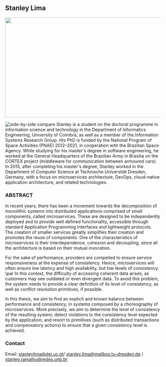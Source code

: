 ## Stanley Lima

<img src= "https://user-images.githubusercontent.com/7977251/36741402-edf0f832-1bdc-11e8-896f-7cbf0f10d3f9.gif" width="900" height="322">

![side-by-side compare](https://user-images.githubusercontent.com/7977251/36740518-8d86035e-1bda-11e8-928f-29fff1f8f9b8.png) Stanley is a student on the doctoral programme in information science and technology in the Department of Informatics Engineering, University of Coimbra, as well as a member of the Information Systems Research Group. His PhD is funded by the National Program of Space Activities (PNAE) 2012–2021, in cooperation with the Brazilian Space Agency. While studying for his master's degree in software engineering, he worked at the General Headquarters of the Brazilian Army in Brasilia on the CORTEX project (middleware for communication between armoured cars). In 2015, after completing his master's degree, Stanley worked in the Department of Computer Science at Technische Universität Dresden, Germany, with a focus on microservices architecture, DevOps, cloud-native application architecture, and related technologies.

### ABSTRACT
In recent years, there has been a movement towards the decomposition of monolithic systems into distributed applications comprised of small components, called microservices. These are designed to be independently deployed and to provide well defined functionality, accessible through standard Application Programming Interfaces and lightweight protocols. The creation of smaller services greatly simplifies their creation and promotes the reuse of components. One of the characteristics of microservices is their interdependence, cohesion and decoupling, since all the architecture is based on their mutual invocation. 
  
For the sake of performance, providers are compelled to ensure service responsiveness at the expense of consistency. Hence, microservices will often ensure low latency and high availability, but low levels of consistency. 
	\par In this context, the difficulty of accessing coherent data arises, as customers may see outdated or even divergent data. To avoid this problem, the system needs to provide a clear definition of its level of consistency, as well as conflict resolution primitives, if possible. 
  
In this thesis, we aim to find an explicit and known balance between performance and consistency, in systems composed by a choreography of microservices. More precisely, we aim to determine the level of consistency of the resulting system; detect violations to the consistency level expected by the application; and resort to primitives (such as distributed transactions and compensatory actions) to ensure that a given consistency level is achieved.

###  Contact

Email: stanleylima@dei.uc.pt/  stanley.lima@mailbox.tu-dresden.de / stanley.ramalho@redes.unb.br
